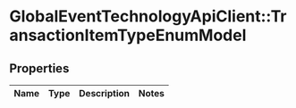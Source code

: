# GlobalEventTechnologyApiClient::TransactionItemTypeEnumModel

## Properties
Name | Type | Description | Notes
------------ | ------------- | ------------- | -------------


